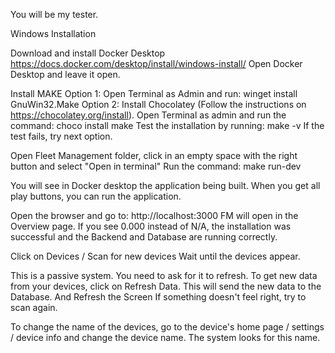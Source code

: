 You will be my tester.

Windows Installation

Download and install Docker Desktop
https://docs.docker.com/desktop/install/windows-install/
Open Docker Desktop and leave it open.

Install MAKE
Option 1: Open Terminal as Admin and run: winget install GnuWin32.Make
Option 2: Install Chocolatey (Follow the instructions on https://chocolatey.org/install). Open Terminal as admin and run the command: choco install make
Test the installation by running: make -v
If the test fails, try next option.

Open Fleet Management folder, click in an empty space with the right button and select "Open in terminal"
Run the command: make run-dev

You will see in Docker desktop the application being built. When you get all play buttons, you can run the application.

Open the browser and go to: http://localhost:3000
FM will open in the Overview page. If you see 0.000 instead of N/A, the installation was successful and the Backend and Database are running correctly.

Click on Devices / Scan for new devices
Wait until the devices appear.

This is a passive system. You need to ask for it to refresh.
To get new data from your devices, click on Refresh Data. This will send the new data to the Database. And Refresh the Screen
If something doesn't feel right, try to scan again.

To change the name of the devices, go to the device's home page / settings / device info and change the device name. The system looks for this name.
